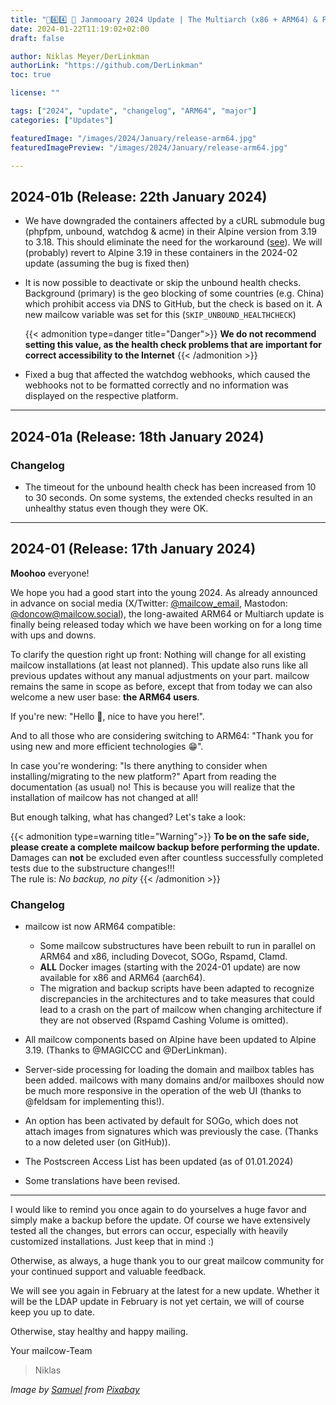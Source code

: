 ```yaml
---
title: "🦾6️⃣4️⃣ 🐄 Janmooary 2024 Update | The Multiarch (x86 + ARM64) & Performance Update - Revision B"
date: 2024-01-22T11:19:02+02:00
draft: false

author: Niklas Meyer/DerLinkman
authorLink: "https://github.com/DerLinkman"
toc: true

license: ""

tags: ["2024", "update", "changelog", "ARM64", "major"]
categories: ["Updates"]

featuredImage: "/images/2024/January/release-arm64.jpg"
featuredImagePreview: "/images/2024/January/release-arm64.jpg"

---
```


## 2024-01b (Release: 22th January 2024)

+ We have downgraded the containers affected by a cURL submodule bug (phpfpm, unbound, watchdog & acme) in their Alpine version from 3.19 to 3.18. This should eliminate the need for the workaround ([see](https://twitter.com/mailcow_email/status/1747880630317101556)). We will (probably) revert to Alpine 3.19 in these containers in the 2024-02 update (assuming the bug is fixed then)
+ It is now possible to deactivate or skip the unbound health checks. Background (primary) is the geo blocking of some countries (e.g. China) which prohibit access via DNS to GitHub, but the check is based on it. A new mailcow variable was set for this (`SKIP_UNBOUND_HEALTHCHECK`)

    {{< admonition type=danger title="Danger">}} 
**We do not recommend setting this value, as the health check problems that are important for correct accessibility to the Internet**
    {{< /admonition >}}

+ Fixed a bug that affected the watchdog webhooks, which caused the webhooks not to be formatted correctly and no information was displayed on the respective platform.

---

## 2024-01a (Release: 18th January 2024)

### Changelog

+ The timeout for the unbound health check has been increased from 10 to 30 seconds. On some systems, the extended checks resulted in an unhealthy status even though they were OK.

---

## 2024-01 (Release: 17th January 2024)

**Moohoo** everyone!

We hope you had a good start into the young 2024. As already announced in advance on social media (X/Twitter: [@mailcow_email](https://x.com/mailcow_email), Mastodon: [@doncow@mailcow.social](https://mailcow.social/@doncow)), the long-awaited ARM64 or Multiarch update is finally being released today which we have been working on for a long time with ups and downs.

<!--more-->

To clarify the question right up front: Nothing will change for all existing mailcow installations (at least not planned). This update also runs like all previous updates without any manual adjustments on your part. mailcow remains the same in scope as before, except that from today we can also welcome a new user base: **the ARM64 users**.

If you're new: "Hello 👋, nice to have you here!".

And to all those who are considering switching to ARM64: "Thank you for using new and more efficient technologies 😁".

In case you're wondering: "Is there anything to consider when installing/migrating to the new platform?" Apart from reading the documentation (as usual) no! This is because you will realize that the installation of mailcow has not changed at all!

But enough talking, what has changed? Let's take a look:

{{< admonition type=warning title="Warning">}}
**To be on the safe side, please create a complete mailcow backup before performing the update.** <br>
Damages can **not** be excluded even after countless successfully completed tests due to the substructure changes!!! <br>
The rule is: *No backup, no pity*
{{< /admonition >}}

### Changelog

- mailcow ist now ARM64 compatible:
    - Some mailcow substructures have been rebuilt to run in parallel on ARM64 and x86, including Dovecot, SOGo, Rspamd, Clamd.
    - **ALL** Docker images (starting with the 2024-01 update) are now available for x86 and ARM64 (aarch64).
    - The migration and backup scripts have been adapted to recognize discrepancies in the architectures and to take measures that could lead to a crash on the part of mailcow when changing architecture if they are not observed (Rspamd Cashing Volume is omitted).

- All mailcow components based on Alpine have been updated to Alpine 3.19. (Thanks to @MAGICCC and @DerLinkman).

- Server-side processing for loading the domain and mailbox tables has been added. mailcows with many domains and/or mailboxes should now be much more responsive in the operation of the web UI (thanks to @feldsam for implementing this!).

- An option has been activated by default for SOGo, which does not attach images from signatures which was previously the case. (Thanks to a now deleted user (on GitHub)).

- The Postscreen Access List has been updated (as of 01.01.2024)

- Some translations have been revised.

---

I would like to remind you once again to do yourselves a huge favor and simply make a backup before the update. Of course we have extensively tested all the changes, but errors can occur, especially with heavily customized installations. Just keep that in mind :)

Otherwise, as always, a huge thank you to our great mailcow community for your continued support and valuable feedback.

We will see you again in February at the latest for a new update. Whether it will be the LDAP update in February is not yet certain, we will of course keep you up to date.

Otherwise, stay healthy and happy mailing.

Your mailcow-Team
> Niklas

*Image by <a href="https://pixabay.com/de/users/bbaaer-1679131/?utm_source=link-attribution&utm_medium=referral&utm_campaign=image&utm_content=1799310">Samuel</a> from <a href="https://pixabay.com/de//?utm_source=link-attribution&utm_medium=referral&utm_campaign=image&utm_content=1799310">Pixabay</a>*
